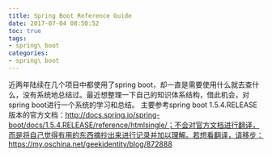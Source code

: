 ```yaml
---
title: Spring Boot Reference Guide
date: 2017-07-04 08:50:52
toc: true
tags:
- spring\ boot
categories:
- spring\ boot
---
```


近两年陆续在几个项目中都使用了spring boot，却一直是需要使用什么就去查什么，没有系统地总结过。最近想整理一下自己的知识体系结构，借此机会，对spring boot进行一个系统的学习和总结。
主要参考spring boot 1.5.4.RELEASE版本的官方文档：http://docs.spring.io/spring-boot/docs/1.5.4.RELEASE/reference/htmlsingle/；不会对官方文档进行翻译，而是将自己觉得有用的东西摘抄出来进行记录并加以理解。若想看翻译，请移步：https://my.oschina.net/geekidentity/blog/872888

# 
